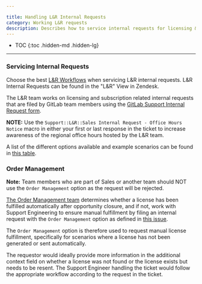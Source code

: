```yaml
---

title: Handling L&R Internal Requests
category: Working L&R requests
description: Describes how to service internal requests for licensing & renewals.
---
```


- TOC
{:toc .hidden-md .hidden-lg}

----

### Servicing Internal Requests

Choose the best [L&R Workflows](/handbook/support/license-and-renewals/workflows/) when servicing L&R internal requests. L&R Internal Requests can be found in the "L&R" View in Zendesk.

The L&R team works on licensing and subscription related internal requests that are filed by GitLab team members using the [GitLab Support Internal Request form](https://gitlab-com.gitlab.io/support/internal-requests-form/).

**NOTE:** Use the `Support::L&R::Sales Internal Request - Office Hours Notice` macro in either your first or last response in the ticket to increase awareness of the regional office hours hosted by the L&R team.

A list of the different options available and example scenarios can be found in [this table](https://about.gitlab.com/handbook/support/internal-support/#internal-requests).

### Order Management

**Note:** Team members who are part of Sales or another team should NOT use the `Order Management` option as the request will be rejected.

[The Order Management team](https://about.gitlab.com/handbook/sales/field-operations/sales-operations/order-management/) determines whether a license has been fulfilled automatically after opportunity closure, and if not, work with Support Engineering to ensure manual fulfillment by filing an internal request with the `Order Management` option as defined in [this issue](https://gitlab.com/gitlab-com/sales-team/field-operations/deal-desk/-/issues/157).

The `Order Management` option is therefore used to request manual license fulfillment, specifically for scenarios where a license has not been generated or sent automatically.

The requestor would ideally provide more information in the additional context field on whether a license was not found or the license exists but needs to be resent. The Support Engineer handling the ticket would follow the appropriate workflow according to the request in the ticket.
